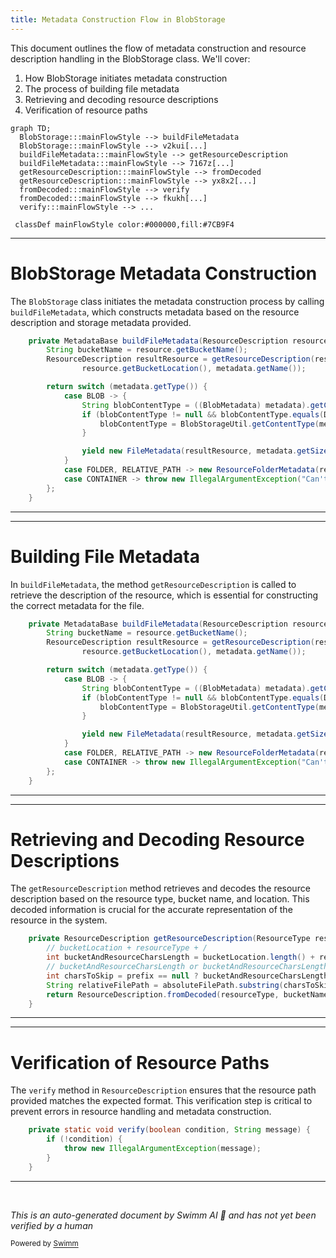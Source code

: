 ```yaml
---
title: Metadata Construction Flow in BlobStorage
---
```

This document outlines the flow of metadata construction and resource description handling in the BlobStorage class. We'll cover:

1. How BlobStorage initiates metadata construction
2. The process of building file metadata
3. Retrieving and decoding resource descriptions
4. Verification of resource paths

```mermaid
graph TD;
  BlobStorage:::mainFlowStyle --> buildFileMetadata
  BlobStorage:::mainFlowStyle --> v2kui[...]
  buildFileMetadata:::mainFlowStyle --> getResourceDescription
  buildFileMetadata:::mainFlowStyle --> 7167z[...]
  getResourceDescription:::mainFlowStyle --> fromDecoded
  getResourceDescription:::mainFlowStyle --> yx8x2[...]
  fromDecoded:::mainFlowStyle --> verify
  fromDecoded:::mainFlowStyle --> fkukh[...]
  verify:::mainFlowStyle --> ...

 classDef mainFlowStyle color:#000000,fill:#7CB9F4
```

<SwmSnippet path="/src/main/java/com/epam/aidial/core/storage/BlobStorage.java" line="273">

---

# BlobStorage Metadata Construction

The `BlobStorage` class initiates the metadata construction process by calling `buildFileMetadata`, which constructs metadata based on the resource description and storage metadata provided.

```java
    private MetadataBase buildFileMetadata(ResourceDescription resource, StorageMetadata metadata) {
        String bucketName = resource.getBucketName();
        ResourceDescription resultResource = getResourceDescription(resource.getType(), bucketName,
                resource.getBucketLocation(), metadata.getName());

        return switch (metadata.getType()) {
            case BLOB -> {
                String blobContentType = ((BlobMetadata) metadata).getContentMetadata().getContentType();
                if (blobContentType != null && blobContentType.equals(DEFAULT_CONTENT_TYPE)) {
                    blobContentType = BlobStorageUtil.getContentType(metadata.getName());
                }

                yield new FileMetadata(resultResource, metadata.getSize(), blobContentType);
            }
            case FOLDER, RELATIVE_PATH -> new ResourceFolderMetadata(resultResource);
            case CONTAINER -> throw new IllegalArgumentException("Can't list container");
        };
    }
```

---

</SwmSnippet>

<SwmSnippet path="/src/main/java/com/epam/aidial/core/storage/BlobStorage.java" line="273">

---

# Building File Metadata

In `buildFileMetadata`, the method `getResourceDescription` is called to retrieve the description of the resource, which is essential for constructing the correct metadata for the file.

```java
    private MetadataBase buildFileMetadata(ResourceDescription resource, StorageMetadata metadata) {
        String bucketName = resource.getBucketName();
        ResourceDescription resultResource = getResourceDescription(resource.getType(), bucketName,
                resource.getBucketLocation(), metadata.getName());

        return switch (metadata.getType()) {
            case BLOB -> {
                String blobContentType = ((BlobMetadata) metadata).getContentMetadata().getContentType();
                if (blobContentType != null && blobContentType.equals(DEFAULT_CONTENT_TYPE)) {
                    blobContentType = BlobStorageUtil.getContentType(metadata.getName());
                }

                yield new FileMetadata(resultResource, metadata.getSize(), blobContentType);
            }
            case FOLDER, RELATIVE_PATH -> new ResourceFolderMetadata(resultResource);
            case CONTAINER -> throw new IllegalArgumentException("Can't list container");
        };
    }
```

---

</SwmSnippet>

<SwmSnippet path="/src/main/java/com/epam/aidial/core/storage/BlobStorage.java" line="292">

---

# Retrieving and Decoding Resource Descriptions

The `getResourceDescription` method retrieves and decodes the resource description based on the resource type, bucket name, and location. This decoded information is crucial for the accurate representation of the resource in the system.

```java
    private ResourceDescription getResourceDescription(ResourceType resourceType, String bucketName, String bucketLocation, String absoluteFilePath) {
        // bucketLocation + resourceType + /
        int bucketAndResourceCharsLength = bucketLocation.length() + resourceType.getGroup().length() + 1;
        // bucketAndResourceCharsLength or bucketAndResourceCharsLength + prefix + /
        int charsToSkip = prefix == null ? bucketAndResourceCharsLength : prefix.length() + 1 + bucketAndResourceCharsLength;
        String relativeFilePath = absoluteFilePath.substring(charsToSkip);
        return ResourceDescription.fromDecoded(resourceType, bucketName, bucketLocation, relativeFilePath);
    }
```

---

</SwmSnippet>

<SwmSnippet path="/src/main/java/com/epam/aidial/core/storage/ResourceDescription.java" line="273">

---

# Verification of Resource Paths

The `verify` method in `ResourceDescription` ensures that the resource path provided matches the expected format. This verification step is critical to prevent errors in resource handling and metadata construction.

```java
    private static void verify(boolean condition, String message) {
        if (!condition) {
            throw new IllegalArgumentException(message);
        }
    }
```

---

</SwmSnippet>

&nbsp;

*This is an auto-generated document by Swimm AI 🌊 and has not yet been verified by a human*

<SwmMeta version="3.0.0" repo-id="Z2l0aHViJTNBJTNBYWktZGlhbC1jb3JlJTNBJTNBc3dpbW1pbw==" repo-name="ai-dial-core"><sup>Powered by [Swimm](/)</sup></SwmMeta>

